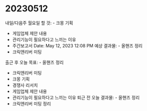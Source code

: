 # 20230512

내일/다음주 월요일 할 것: - 크몽 기획
- 게임업체 제안 내용
- 관리기능이 필요하다고 느끼는 이유
- 주간보고서
Date: May 12, 2023 12:08 PM
예상 결과물: - 올핸즈 정리
- 크릭앤리버 미팅

출근 후 오늘 목표: - 올핸즈 정리
- 크릭앤리버 미팅
- 크몽 기획
- 경쟁사 리서치
- 게임업체 제안 내용
- 관리기능이 필요하다고 느끼는 이유
퇴근 전 오늘 결과물: - 올핸즈 정리
- 크릭앤리버 미팅 정리